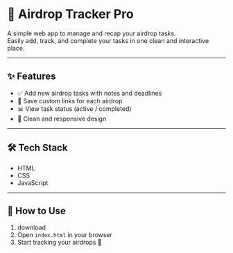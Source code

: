 # 🚀 Airdrop Tracker Pro

A simple web app to manage and recap your airdrop tasks.  
Easily add, track, and complete your tasks in one clean and interactive place.  

---

## ✨ Features
- ✅ Add new airdrop tasks with notes and deadlines  
- 🔗 Save custom links for each airdrop  
- 📊 View task status (active / completed)  
- 🎨 Clean and responsive design  

---

## 🛠️ Tech Stack
- HTML  
- CSS  
- JavaScript  

---
## 📌 How to Use
1. download
2. Open `index.html` in your browser  
3. Start tracking your airdrops 🚀  

